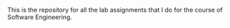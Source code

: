 This is the repository for all the lab assignments that I do for the course of Software Engineering.
